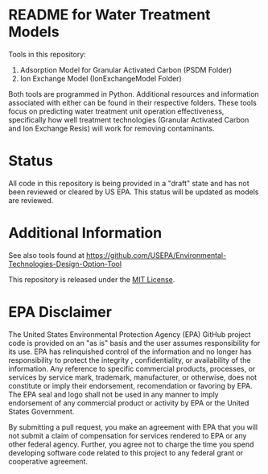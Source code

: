 README for Water Treatment Models
=================================

Tools in this repository:
1. Adsorption Model for Granular Activated Carbon (PSDM Folder)
2. Ion Exchange Model (IonExchangeModel Folder)

Both tools are programmed in Python. Additional resources and information associated with either can be found in their respective folders. These tools focus on predicting water treatment unit operation effectiveness, specifically how well treatment technologies (Granular Activated Carbon and Ion Exchange Resis) will work for removing contaminants.

# Status 
All code in this repository is being provided in a "draft" state and has not been reviewed or cleared by US EPA. This status will be updated as models are reviewed.

# Additional Information
See also tools found at https://github.com/USEPA/Environmental-Technologies-Design-Option-Tool

This repository is released under the [MIT License](LICENSE.md).

EPA Disclaimer
==============
The United States Environmental Protection Agency (EPA) GitHub project code is provided on an "as is" basis and the user assumes responsibility for its use. EPA has relinquished control of the information and no longer has responsibility to protect the integrity , confidentiality, or availability of the information. Any reference to specific commercial products, processes, or services by service mark, trademark, manufacturer, or otherwise, does not constitute or imply their endorsement, recomendation or favoring by EPA. The EPA seal and logo shall not be used in any manner to imply endorsement of any commercial product or activity by EPA or the United States Government.

By submitting a pull request, you make an agreement with EPA that you will not submit a claim of compensation for services rendered to EPA or any other federal agency. Further, you agree not to charge the time you spend developing software code related to this project to any federal grant or cooperative agreement.